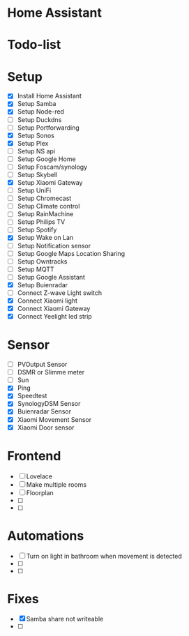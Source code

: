 # Home Assistant



#  Todo-list

#    Setup
- [x] Install Home Assistant
- [x] Setup Samba
- [x] Setup Node-red
- [ ] Setup Duckdns
- [ ] Setup Portforwarding
- [x] Setup Sonos
- [x] Setup Plex
- [ ] Setup NS api
- [ ] Setup Google Home
- [ ] Setup Foscam/synology 
- [ ] Setup Skybell
- [x] Setup Xiaomi Gateway
- [ ] Setup UniFi
- [ ] Setup Chromecast
- [ ] Setup Climate control
- [ ] Setup RainMachine
- [ ] Setup Philips TV
- [ ] Setup Spotify
- [x] Setup Wake on Lan
- [ ] Setup Notification sensor
- [ ] Setup Google Maps Location Sharing
- [ ] Setup Owntracks
- [ ] Setup MQTT
- [ ] Setup Google Assistant
- [x] Setup Buienradar
- [ ] Connect Z-wave Light switch
- [x] Connect Xiaomi light
- [x] Connect Xiaomi Gateway
- [x] Connect Yeelight led strip

#   Sensor
- [ ] PVOutput Sensor
- [ ] DSMR or Slimme meter
- [ ] Sun
- [x] Ping 
- [x] Speedtest
- [x] SynologyDSM Sensor
- [x] Buienradar Sensor
- [x] Xiaomi Movement Sensor
- [x] Xiaomi Door sensor

#   Frontend
- [ ] Lovelace
- [ ] Make multiple rooms
- [ ] Floorplan
- [ ] 
- [ ]


#   Automations
- [ ] Turn on light in bathroom when movement is detected
- [ ] 
- [ ]

#   Fixes
- [x] Samba share not writeable
- [ ] 

